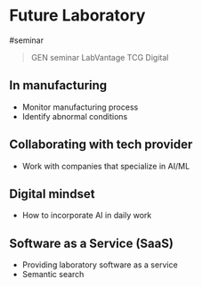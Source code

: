 # Future Laboratory

#seminar 
> GEN seminar
> LabVantage
> TCG Digital

## In manufacturing

- Monitor manufacturing process
- Identify abnormal conditions

## Collaborating with tech provider

- Work with companies that specialize in AI/ML

## Digital mindset

- How to incorporate AI in daily work

## Software as a Service (SaaS)

- Providing laboratory software as a service
- Semantic search